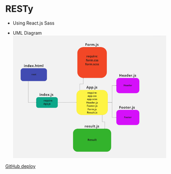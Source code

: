 # RESTy

* Using
React.js
Sass

- UML Diagram
![Resty-UML](./RESTY-UML.PNG)

[GitHub deploy](https://mohammedaldahleh.github.io/resty/)